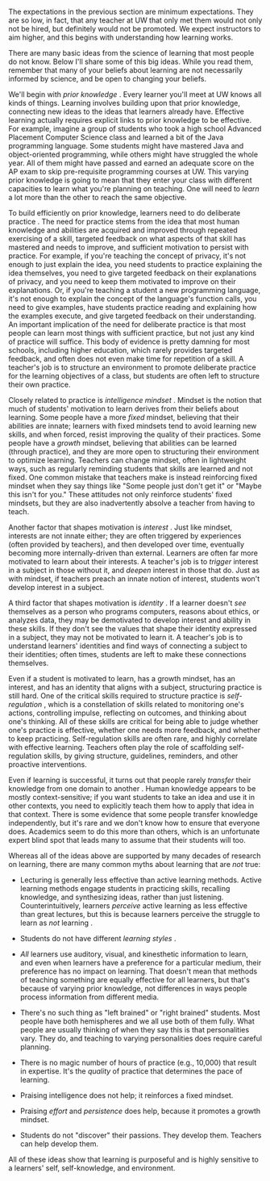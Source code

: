 The expectations in the previous section are minimum expectations. They are so low, in fact, that any teacher at UW that only met them would not only not be hired, but definitely would not be promoted. We expect instructors to aim higher, and this begins with understanding how learning works.
		
There are many basic ideas from the science of learning that most people do not know. Below I'll share some of this big ideas. While you read them, remember that many of your beliefs about learning are not necessarily informed by science, and be open to changing your beliefs.
		
We'll begin with *prior knowledge* <tobias1994>. Every learner you'll meet at UW knows all kinds of things. Learning involves building upon that prior knowledge, connecting new ideas to the ideas that learners already have. Effective learning actually requires explicit links to prior knowledge to be effective. For example, imagine a group of students who took a high school Advanced Placement Computer Science class and learned a bit of the Java programming language. Some students might have mastered Java and object-oriented programming, while others might have struggled the whole year. All of them might have passed and earned an adequate score on the AP exam to skip pre-requisite programming courses at UW. This varying prior knowledge is going to mean that they enter your class with different capacities to learn what you're planning on teaching. One will need to _learn_ a lot more than the other to reach the same objective.
		
To build efficiently on prior knowledge, learners need to do deliberate practice <ericsson1993>. The need for practice stems from the idea that most human knowledge and abilities are acquired and improved through repeated exercising of a skill, targeted feedback on what aspects of that skill has mastered and needs to improve, and sufficient motivation to persist with practice. For example, if you're teaching the concept of privacy, it's not enough to just explain the idea, you need students to practice explaining the idea themselves, you need to give targeted feedback on their explanations of privacy, and you need to keep them motivated to improve on their explanations. Or, if you're teaching a student a new programming language, it's not enough to explain the concept of the language's function calls, you need to give examples, have students practice reading and explaining how the examples execute, and give targeted feedback on their understanding. An important implication of the need for deliberate practice is that most people can learn most things with sufficient practice, but not just any kind of practice will suffice. This body of evidence is pretty damning for most schools, including higher education, which rarely provides targeted feedback, and often does not even make time for repetition of a skill. A teacher's job is to structure an environment to promote deliberate practice for the learning objectives of a class, but students are often left to structure their own practice.
		
Closely related to practice is *intelligence mindset* <dweck2008>. Mindset is the notion that much of students' motivation to learn derives from their beliefs about learning. Some people have a more _fixed_ mindset, believing that their abilities are innate; learners with fixed mindsets tend to avoid learning new skills, and when forced, resist improving the quality of their practices. Some people have a _growth_ mindset, believing that abilities can be learned (through practice), and they are more open to structuring their environment to optimize learning.  Teachers can change mindset, often in lightweight ways, such as regularly reminding students that skills are learned and not fixed. One common mistake that teachers make is instead reinforcing fixed mindset when they say things like "Some people just don't get it" or "Maybe this isn't for you." These attitudes not only reinforce students' fixed mindsets, but they are also inadvertently absolve a teacher from having to teach.
		
Another factor that shapes motivation is *interest* <hidi2006>. Just like mindset, interests are not innate either; they are often triggered by experiences (often provided by teachers), and then developed over time, eventually becoming more internally-driven than external. Learners are often far more motivated to learn about their interests. A teacher's job is to _trigger_ interest in a subject in those without it, and _deepen_ interest in those that do. Just as with mindset, if teachers preach an innate notion of interest, students won't develop interest in a subject.
		
A third factor that shapes motivation is *identity* <wenger1998>. If a learner doesn't _see_ themselves as a person who programs computers, reasons about ethics, or analyzes data, they may be demotivated to develop interest and ability in these skills. If they don't see the values that shape their identity expressed in a subject, they may not be motivated to learn it. A teacher's job is to understand learners' identities and find ways of connecting a subject to their identities; often times, students are left to make these connections themselves.
		
Even if a student is motivated to learn, has a growth mindset, has an interest, and has an identity that aligns with a subject, structuring practice is still hard. One of the critical skills required to structure practice is *self-regulation* <zimmerman1990>, which is a constellation of skills related to monitoring one's actions, controlling impulse, reflecting on outcomes, and thinking about one's thinking. All of these skills are critical for being able to judge whether one's practice is effective, whether one needs more feedback, and whether to keep practicing. Self-regulation skills are often rare, and highly correlate with effective learning. Teachers often play the role of scaffolding self-regulation skills, by giving structure, guidelines, reminders, and other proactive interventions.
		
Even if learning is successful, it turns out that people rarely *transfer* their knowledge from one domain to another <haskell2000>. Human knowledge appears to be mostly context-sensitive; if you want students to take an idea and use it in other contexts, you need to explicitly teach them how to apply that idea in that context. There is some evidence that some people transfer knowledge independently, but it's rare and we don't know how to ensure that everyone does. Academics seem to do this more than others, which is an unfortunate expert blind spot that leads many to assume that their students will too.
		
Whereas all of the ideas above are supported by many decades of research on learning, there are many common myths about learning that are *not* true:
		
* Lecturing is generally less effective than active learning methods\. Active learning methods engage students in practicing skills, recalling knowledge, and synthesizing ideas, rather than just listening. Counterintuitively, learners _perceive_ active learning as less effective than great lectures, but this is because learners perceive the struggle to learn as _not_ learning <deslauriers2019>.

* Students do not have different *learning styles* <pashler2009>.

* _All_ learners use auditory, visual, and kinesthetic information to learn, and even when learners have a preference for a particular medium, their preference has no impact on learning. That doesn't mean that methods of teaching something are equally effective for all learners, but that's because of varying prior knowledge, not differences in ways people process information from different media.

* There's no such thing as "left brained" or "right brained" students. Most people have both hemispheres and we all use both of them fully. What people are usually thinking of when they say this is that personalities vary\. They do, and teaching to varying personalities does require careful planning.

* There is no magic number of hours of practice (e.g., 10,000) that result in expertise. It's the _quality_ of practice that determines the pace of learning.

* Praising intelligence does not help; it reinforces a fixed mindset. 

* Praising _effort_ and _persistence_ does help, because it promotes a growth mindset.

* Students do not "discover" their passions. They develop them. Teachers can help develop them.
	
All of these ideas show that learning is purposeful and is highly sensitive to a learners' self, self-knowledge, and environment.
